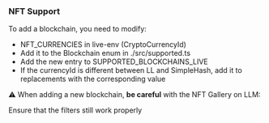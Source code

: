 ### NFT Support

To add a blockchain, you need to modify:

- NFT_CURRENCIES in live-env (CryptoCurrencyId)
- Add it to the Blockchain enum in ./src/supported.ts
- Add the new entry to SUPPORTED_BLOCKCHAINS_LIVE
- If the currencyId is different between LL and SimpleHash, add it to replacements with the corresponding value

⚠️ When adding a new blockchain, **be careful** with the NFT Gallery on LLM:

Ensure that the filters still work properly
